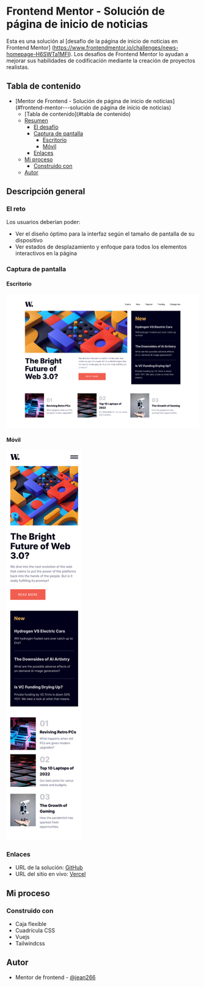 # Frontend Mentor - Solución de página de inicio de noticias

Esta es una solución al [desafío de la página de inicio de noticias en Frontend Mentor] (https://www.frontendmentor.io/challenges/news-homepage-H6SWTa1MFl). Los desafíos de Frontend Mentor lo ayudan a mejorar sus habilidades de codificación mediante la creación de proyectos realistas.

## Tabla de contenido

- [Mentor de Frontend - Solución de página de inicio de noticias](#frontend-mentor---solución de página de inicio de noticias)
   - [Tabla de contenido](#tabla de contenido)
   - [Resumen](#resumen)
     - [El desafío](#el-desafío)
     - [Captura de pantalla](#captura-de-pantalla)
       - [Escritorio](#escritorio)
       - [Móvil](#móvil)
     - [Enlaces](#enlaces)
   - [Mi proceso](#mi-proceso)
     - [Construido con](#construido-con)
   - [Autor](#autor)

## Descripción general

### El reto

Los usuarios deberían poder:

- Ver el diseño óptimo para la interfaz según el tamaño de pantalla de su dispositivo
- Ver estados de desplazamiento y enfoque para todos los elementos interactivos en la página

### Captura de pantalla

#### Escritorio
![](./desing_desktop.png)

#### Móvil
![](./desing_mobile.png)

### Enlaces

- URL de la solución: [GitHub](https://github.com/jean266/principal-pagina-inicio-noticias)
- URL del sitio en vivo: [Vercel](https://your-live-site-url.com)

## Mi proceso

### Construido con

- Caja flexible
- Cuadrícula CSS
- Vuejs
- Tailwindcss

## Autor

- Mentor de frontend - [@jean266](https://www.frontendmentor.io/profile/jean266)